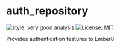 # auth_repository

[![style: very good analysis][very_good_analysis_badge]][very_good_analysis_link]
[![License: MIT][license_badge]][license_link]

Provides authentication features to Ember8

[license_badge]: https://img.shields.io/badge/license-MIT-blue.svg
[license_link]: https://opensource.org/licenses/MIT
[very_good_analysis_badge]: https://img.shields.io/badge/style-very_good_analysis-B22C89.svg
[very_good_analysis_link]: https://pub.dev/packages/very_good_analysis
